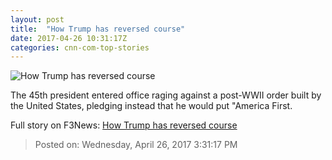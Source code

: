 ```yaml
---
layout: post
title:  "How Trump has reversed course"
date: 2017-04-26 10:31:17Z
categories: cnn-com-top-stories
---
```


![How Trump has reversed course](http://i2.cdn.cnn.com/cnnnext/dam/assets/170305135445-trump-homepage-flag-super-tease.jpg)

The 45th president entered office raging against a post-WWII order built by the United States, pledging instead that he would put "America First.


Full story on F3News: [How Trump has reversed course](http://www.f3nws.com/n/bNZyWB)

> Posted on: Wednesday, April 26, 2017 3:31:17 PM
